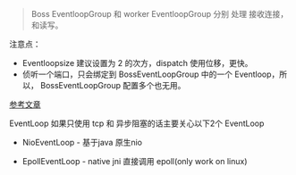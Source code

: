 > Boss EventloopGroup 和 worker EventloopGroup 分别 处理 接收连接， 和读写。

注意点：
- Eventloopsize 建议设置为 2 的次方，dispatch 使用位移，更快。
- 侦听一个端口，只会绑定到 BossEventLoopGroup 中的一个 Eventloop，所以， BossEventLoopGroup
配置多个也无用。

[参考文章](https://www.cnblogs.com/flydean/p/15963985.html)


EventLoop
如果只使用 tcp 和 异步阻塞的话主要关心以下2个 EventLoop

- NioEventLoop - 基于java 原生nio

- EpollEventLoop - native jni 直接调用 epoll(only work on linux)